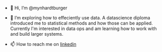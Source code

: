 - 👋 Hi, I’m @mynhardtburger
- 🌱 I’m exploring how to effeciently use data. A datascience diploma introduced me to statistical methods and how those can be applied. Currently I'm interested in data ops and am learning how to work with and build larger systems.

- 📫 How to reach me on [linkedin](https://www.linkedin.com/in/mynhardtb/)

<!---
mynhardtburger/mynhardtburger is a ✨ special ✨ repository because its `README.md` (this file) appears on your GitHub profile.
You can click the Preview link to take a look at your changes.
--->
